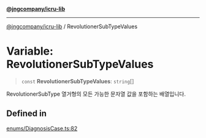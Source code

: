 [**@jngcompany/icru-lib**](../README.md)

***

[@jngcompany/icru-lib](../globals.md) / RevolutionerSubTypeValues

# Variable: RevolutionerSubTypeValues

> `const` **RevolutionerSubTypeValues**: `string`[]

RevolutionerSubType 열거형의 모든 가능한 문자열 값을 포함하는 배열입니다.

## Defined in

[enums/DiagnosisCase.ts:82](https://github.com/jngcompany/icru-lib/blob/cee5a8006a4970de6269ef7414374f6c7339529e/src/enums/DiagnosisCase.ts#L82)
